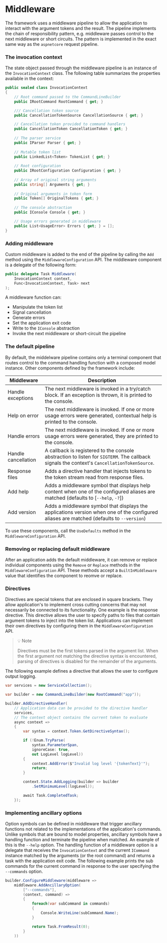# Middleware

The framework uses a middleware pipeline to allow the application to interact with the argument tokens and the result. The pipeline implements the chain of responsibility pattern, e.g. middleware passes control to the next middleware or short circuits. The pattern is implemented in the exact same way as the `aspnetcore` request pipeline.

### The invocation context

The state object passed through the middleware pipeline is an instance of the `InvocationContext` class. The following table summarizes the properties available in the context:

```csharp
public sealed class InvocationContext
{
    // Root command passed to the CommandLineBuilder
    public IRootCommand RootCommand { get; }

    /// Cancellation token source
    public CancellationTokenSource CancellationSource { get; }

    // Cancellation token provided to command handlers
    public CancellationToken CancellationToken { get; }
    
    // The parser service
    public IParser Parser { get; }
    
    // Mutable token list
    public LinkedList<Token> TokenList { get; }
    
    // Root configuration
    public IRootConfiguration Configuration { get; }
    
    // Array of original string arguments
    public string[] Arguments { get; }
    
    // Original arguments in token form
    public Token[] OriginalTokens { get; }
    
    // The console abstraction
    public IConsole Console { get; }

    // Usage errors generated in middleware
    public List<UsageError> Errors { get; } = [];
}
```

### Adding middleware

Custom middleware is added to the end of the pipeline by calling the `Add` method using the `MiddlewareConfiguration` API. The middleware component is a delegate of the following form:

```csharp
public delegate Task Middleware(
    InvocationContext context,
    Func<InvocationContext, Task> next
);
```

A middleware function can:
- Manipulate the token list
- Signal cancellation
- Generate errors
- Set the application exit code
- Write to the `IConsole` abstraction
- Invoke the next middleware or short-circuit the pipeline

### The default pipeline

By default, the middelware pipeline contains only a terminal component that routes control to the command handling function with a composed model instance. Other components defined by the framework include:

|Middleware|Description|
|---|---|
|Handle exceptions|The next middleware is invoked in a try/catch block. If an exception is thrown, it is printed to the console.|
|Help on error|The next middleware is invoked. If one or more usage errors were generated, contextual help is printed to the console.|
|Handle errors|The next middleware is invoked. If one or more usage errors were generated, they are printed to the console.|
|Handle cancellation|A callback is registered to the console abstraction to listen for `SIGTERM`. The callback signals the context's `CancellationTokenSource`.
|Response files|Adds a directive handler that injects tokens to the token stream read from response files.|
|Add help|Adds a middleware symbol that displays help content when one of the configured aliases are matched (defaults to [`--help`, `-?`])|
|Add version|Adds a middleware symbol that displays the applications version when one of the configured aliases are matched (defaults to `--version`)|

To use these components, call the `UseDefaults` method in the `MiddlewareConfiguration` API.

### Removing or replacing default middleware

After an application adds the default middleware, it can remove or replace individual components using the `Remove` or `Replace` methods in the `MiddlewareConfiguration` API. These methods accept a `BuiltInMiddleware` value that identifies the component to reomve or replace.

### Directives

Directives are special tokens that are enclosed in square brackets. They allow application's to implement cross cutting concerns that may not necessarily be connected to its functionality. One example is the response directive. This directive allows the user to specify paths to files that contain argument tokens to inject into the token list. Applications can implement their own directives by configuring them in the `MiddlewareConfiguration` API.

> 💡 Note
> 
> Directives must be the first tokens parsed in the argument list. When the first argument not matching the directive syntax is encountered, parsing of directives is disabled for the remainder of the arguments.

The following example defines a directive that allows the user to configure output logging.

```csharp
var services = new ServiceCollection();

var builder = new CommandLineBuilder(new RootCommand("app"));

builder.AddDirectiveHandler(
    // Application data can be provided to the directive handler
    services,
    // The context object contains the current token to evaluate
    async context =>
    {
        var syntax = context.Token.GetDirectiveSyntax();

        if (!Enum.TryParse(
            syntax.ParameterSpan,
            ignoreCase: true, 
            out LogLevel logLevel))
        {
            context.AddError($"Invalid log level '{tokenText}'");
            return;
        }

        context.State.AddLogging(builder => builder
            .SetMinimumLevel(logLevel));

        await Task.CompletedTask;
    });
```

### Implementing ancillary options

Option symbols can be defined in middleware that trigger ancillary functions not related to the implementations of the application's commands. Unlike symbols that are bound to model properties, ancillary symbols have a handling function and terminate the pipeline when matched. An example of this is the `--help` option. The handling function of a middleware option is a delegate that receives the `InvocationContext` and the current `ICommand` instance matched by the arguments (or the root command) and returns a task with the application exit code. The following example prints the sub commands for the current command in response to the user specifying the `--commands` option.

```csharp
builder.ConfigureMiddleware(middleware =>
    middleware.AddAncillaryOption(
        ["--commands"],
        (context, command) =>
        {
            foreach(var subCommand in commands)
            {
                Console.WriteLine(subCommand.Name);
            }

            return Task.FromResult(0);
        }
    ))
```
